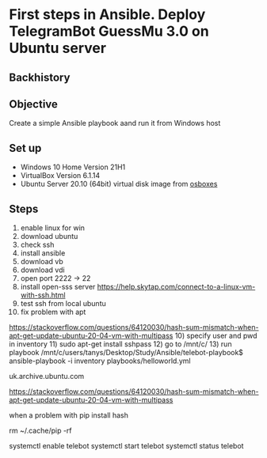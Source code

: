 # First steps in Ansible. Deploy TelegramBot GuessMu 3.0 on Ubuntu server

## Backhistory

## Objective
Create a simple Ansible playbook aand run it from Windows host

## Set up
- Windows 10 Home Version 21H1
- VirtualBox Version 6.1.14
- Ubuntu Server 20.10 (64bit) virtual disk image from [osboxes](https://www.osboxes.org/)

## Steps
1) enable linux for win
2) download ubuntu
3) check ssh
4) install ansible
5) download vb
6) download vdi
7) open port 2222 -> 22
8) install open-sss server 
https://help.skytap.com/connect-to-a-linux-vm-with-ssh.html
9) test ssh from local ubuntu
10) fix problem with apt

https://stackoverflow.com/questions/64120030/hash-sum-mismatch-when-apt-get-update-ubuntu-20-04-vm-with-multipass
10) specify user and pwd in inventory
11) sudo apt-get install sshpass
12) go to /mnt/c/
13) run playbook
/mnt/c/users/tanys/Desktop/Study/Ansible/telebot-playbook$ ansible-playbook -i inventory playbooks/helloworld.yml

uk.archive.ubuntu.com 




https://stackoverflow.com/questions/64120030/hash-sum-mismatch-when-apt-get-update-ubuntu-20-04-vm-with-multipass


when a problem with pip install hash

rm ~/.cache/pip -rf


systemctl enable telebot
systemctl start telebot
systemctl status telebot